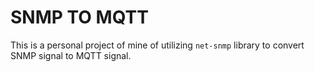 # SNMP TO MQTT

This is a personal project of mine of utilizing `net-snmp` library to convert SNMP signal to MQTT signal.
